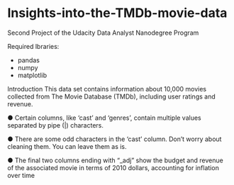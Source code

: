 # Insights-into-the-TMDb-movie-data
Second Project of the Udacity Data Analyst Nanodegree Program

Required lbraries:
- pandas
- numpy
- matplotlib

Introduction
This data set contains information about 10,000 movies collected from The Movie Database (TMDb), including user ratings and revenue.

● Certain columns, like ‘cast’ and ‘genres’, contain multiple values separated by pipe (|) characters.

● There are some odd characters in the ‘cast’ column. Don’t worry about cleaning them. You can leave them as is.

● The final two columns ending with “_adj” show the budget and revenue of the associated movie in terms of 2010 dollars, accounting for inflation over time


